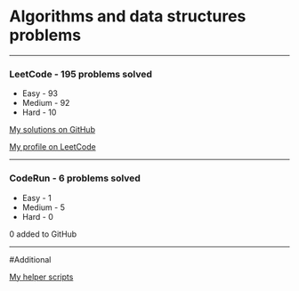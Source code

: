 # Algorithms and data structures problems
---
### LeetCode - 195 problems solved

- Easy - 93
- Medium - 92
- Hard - 10

[My solutions on GitHub](https://github.com/vitbogit/algorithms-and-data-structures-problems/tree/main/leetcode)

[My profile on LeetCode](https://leetcode.com/vitbogit/)

---

### CodeRun - 6 problems solved

- Easy - 1
- Medium - 5
- Hard - 0

0 added to GitHub

---

#Additional

[My helper scripts](https://github.com/vitbogit/algorithms-and-data-structures-help-scripts)
